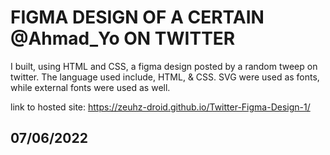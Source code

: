 # FIGMA DESIGN OF A CERTAIN @Ahmad_Yo ON TWITTER

I built, using HTML and CSS, a figma design posted by a random tweep on twitter. The language used include, HTML, & CSS.
SVG were used as fonts, while external fonts were used as well.

link to hosted site: https://zeuhz-droid.github.io/Twitter-Figma-Design-1/
## 07/06/2022
